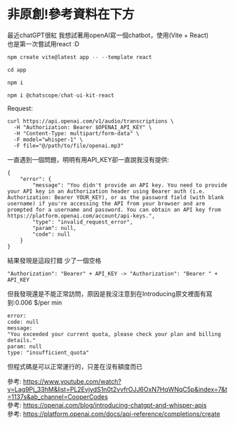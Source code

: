 # 非原創!參考資料在下方
最近chatGPT很紅 我想試著用openAI寫一個chatbot，使用(Vite + React)  
也是第一次嘗試用react :D

```javascript
npm create vite@latest app -- --template react

cd app

npm i

npm i @chatscope/chat-ui-kit-react
```
Request:  
```
curl https://api.openai.com/v1/audio/transcriptions \
  -H "Authorization: Bearer $OPENAI_API_KEY" \
  -H "Content-Type: multipart/form-data" \
  -F model="whisper-1" \
  -F file="@/path/to/file/openai.mp3"
```
一直遇到一個問題，明明有用API_KEY卻一直說我沒有提供:    
```
{
    "error": {
        "message": "You didn't provide an API key. You need to provide your API key in an Authorization header using Bearer auth (i.e. Authorization: Bearer YOUR_KEY), or as the password field (with blank username) if you're accessing the API from your browser and are prompted for a username and password. You can obtain an API key from https://platform.openai.com/account/api-keys.",
        "type": "invalid_request_error",
        "param": null,
        "code": null
    }
}
```
結果發現是這段打錯 少了一個空格
```
"Authorization": "Bearer" + API_KEY -> "Authorization": "Bearer " + API_KEY
```
但我發現還是不能正常訪問，原因是我沒注意到在Introducing原文裡面有寫到:0.006 $/per min
```
error: 
code: null
message: 
"You exceeded your current quota, please check your plan and billing details."
param: null
type: "insufficient_quota"
```
但程式碼是可以正常運行的，只差在沒有額度而已

參考: https://www.youtube.com/watch?v=Lag9Pj_33hM&list=PL2EvjydS1n0t2vvfrOJJ6OxN7HqWNqC5p&index=7&t=1137s&ab_channel=CooperCodes  
參考: https://openai.com/blog/introducing-chatgpt-and-whisper-apis  
參考: https://platform.openai.com/docs/api-reference/completions/create  
